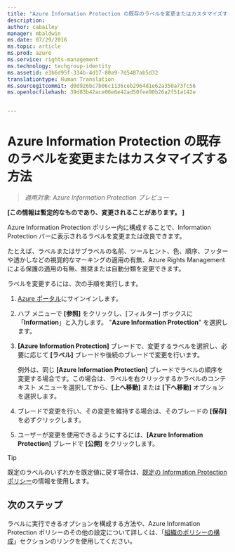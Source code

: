```yaml
---
title: "Azure Information Protection の既存のラベルを変更またはカスタマイズする方法 | Azure Rights Management"
description: 
author: cabailey
manager: mbaldwin
ms.date: 07/29/2016
ms.topic: article
ms.prod: azure
ms.service: rights-management
ms.technology: techgroup-identity
ms.assetid: e3b6d95f-334b-4d17-80a9-7d5487ab5d32
translationtype: Human Translation
ms.sourcegitcommit: d0d926bc7b06c1136ceb2964d1e62a350a73fc56
ms.openlocfilehash: 39d83b42ace06e6e42ad50fee90b26a2f51a142e


---
```


# Azure Information Protection の既存のラベルを変更またはカスタマイズする方法

>*適用対象: Azure Information Protection プレビュー*

**[この情報は暫定的なものであり、変更されることがあります。 ]**

Azure Information Protection ポリシー内に構成することで、Information Protection バーに表示されるラベルを変更または改良できます。

たとえば、ラベルまたはサブラベルの名前、ツールヒント、色、順序、フッターや透かしなどの視覚的なマーキングの適用の有無、Azure Rights Management による保護の適用の有無、推奨または自動分類を変更できます。

ラベルを変更するには、次の手順を実行します。


1. [Azure ポータル](https://portal.azure.com)にサインインします。
 
2. ハブ メニューで **[参照]** をクリックし、[フィルター] ボックスに「**Information**」と入力します。 "**Azure Information Protection**" を選択します。

3. **[Azure Information Protection]** ブレードで、変更するラベルを選択し、必要に応じて **[ラベル]** ブレードや後続のブレードで変更を行います。

    例外は、同じ **[Azure Information Protection]** ブレードでラベルの順序を変更する場合です。この場合は、ラベルを右クリックするかラベルのコンテキスト メニューを選択してから、**[上へ移動]** または **[下へ移動]** オプションを選択します。

4. ブレードで変更を行い、その変更を維持する場合は、そのブレードの **[保存]** を必ずクリックします。

5. ユーザーが変更を使用できるようにするには、**[Azure Information Protection]** ブレードで **[公開]** をクリックします。

> [!TIP]
>既定のラベルのいずれかを既定値に戻す場合は、[既定の Information Protection ポリシー](configure-policy-default.md)の情報を使用します。

## 次のステップ

ラベルに実行できるオプションを構成する方法や、Azure Information Protection ポリシーのその他の設定について詳しくは、「[組織のポリシーの構成](configure-policy.md#configuring-your-organization-s-policy)」セクションのリンクを使用してください。






<!--HONumber=Jul16_HO5-->


